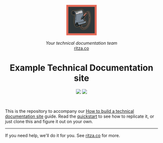 

<p align="center">
  <a href="https://ritza.co">
    <img alt="Ritza Logo" title="Ritza" src="./logo.png" width="100">
  </a>
</p>


<p align="center">
  <i>Your technical documentation team</i><br/> 
  <a href="https://ritza.co">ritza.co</a>
</p>

<h1 align="center">
Example Technical Documentation site
</h1>

<p align="center">
<img src="https://img.shields.io/badge/postgres-%23316192.svg?style=for-the-badge&logo=postgresql&logoColor=white">
<img src="https://img.shields.io/badge/Next-black?style=for-the-badge&logo=next.js&logoColor=white">
</p>

<br/>


This is the repository to accompany our [How to build a technical documentation site](https://docs.ritza.co) guide. Read the [quickstart](https://docs.ritza.co/getting-started/quickstart/) to see how to replicate it, or just clone this and figure it out on your own.

<hr/>

If you need help, we'll do it for you. See [ritza.co](https://ritza.co) for more.
